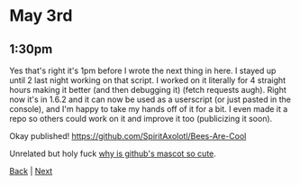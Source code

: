 # May 3rd

## 1:30pm
Yes that's right it's 1pm before I wrote the next thing in here. I stayed up until 2 last night working on that script. I worked on it literally for 4 straight hours making it better (and then debugging it) (fetch requests augh). Right now it's in 1.6.2 and it can now be used as a userscript (or just pasted in the console), and I'm happy to take my hands off of it for a bit. I even made it a repo so others could work on it and improve it too (publicizing it soon).

Okay published! <https://github.com/SpiritAxolotl/Bees-Are-Cool>

Unrelated but holy fuck [why is github's mascot so cute](https://octodex.github.com/hulatocat/).

[Back](./2.md) | [Next](./4.md)
